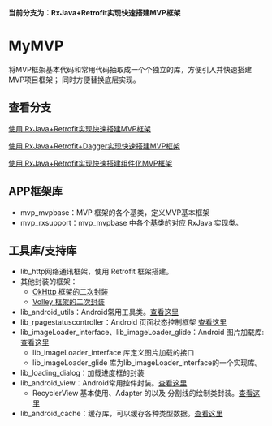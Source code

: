 **当前分支为：RxJava+Retrofit实现快速搭建MVP框架**

# MyMVP
将MVP框架基本代码和常用代码抽取成一个个独立的库，方便引入并快速搭建MVP项目框架；
同时方便替换底层实现。

## 查看分支

[使用 RxJava+Retrofit实现快速搭建MVP框架](https://github.com/itrenjunhua/MyMVP/tree/master)

[使用 RxJava+Retrofit+Dagger实现快速搭建MVP框架](https://github.com/itrenjunhua/MyMVP/tree/dagger)

[使用 RxJava+Retrofit实现快速搭建组件化MVP框架](https://github.com/itrenjunhua/MyMVP/tree/master_component)

##  APP框架库
* mvp_mvpbase：MVP 框架的各个基类，定义MVP基本框架
* mvp_rxsupport：mvp_mvpbase 中各个基类的对应 RxJava 实现类。

## 工具库/支持库
* lib_http网络通讯框架，使用 Retrofit 框架搭建。
* 其他封装的框架：
    * [OkHttp 框架的二次封装](https://github.com/itrenjunhua/MyOkHttp "OkHttp 框架的二次封装")
    * [Volley 框架的二次封装](https://github.com/itrenjunhua/RVolleyTest "Volley 框架的二次封装")
* lib_android_utils：Android常用工具类。[查看这里](https://github.com/itrenjunhua/AndroidUtils "AndroidUtils")
* lib_rpagestatuscontroller：Android 页面状态控制框架 [查看这里](https://github.com/itrenjunhua/RPageStatusController "RPageStatusController")
* lib_imageLoader_interface、lib_imageLoader_glide：Android 图片加载库: [查看这里](https://github.com/itrenjunhua/ImageLoader "图片加载库封装")
    * lib_imageLoader_interface 库定义图片加载的接口
    * lib_imageLoader_glide 库为lib_imageLoader_interface的一个实现库。
* lib_loading_dialog：加载进度框的封装
* lib_android_view：Android常用控件封装。[查看这里](https://github.com/itrenjunhua/AndroidView "AndroidView")
    * RecyclerView 基本使用、Adapter 的以及 分割线的绘制类封装。[查看这里](https://github.com/itrenjunhua/RRecyclerView "RRecyclerView")
* lib_android_cache：缓存库，可以缓存各种类型数据。[查看这里](https://github.com/itrenjunhua/CacheUtils "缓存库封装")

